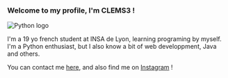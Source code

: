 ### Welcome to my profile, I'm CLEMS3 !

![Python logo](https://www.python.org/static/img/python-logo.png)

I'm a 19 yo french student at INSA de Lyon, learning programing by myself.
I'm a Python enthusiast, but I also know a bit of web developpment, Java and others.

You can contact me [here](mailto:fromaggipizza@gmail.com), and also find me on [Instagram](https://www.instagram.com/clement_crd_/) !
<!--
**CLEMS3/CLEMS3** is a ✨ _special_ ✨ repository because its `README.md` (this file) appears on your GitHub profile.

Here are some ideas to get you started:

- 🔭 I’m currently working on ...
- 🌱 I’m currently learning ...
- 👯 I’m looking to collaborate on ...
- 🤔 I’m looking for help with ...
- 💬 Ask me about ...
- 📫 How to reach me: ...
- 😄 Pronouns: ...
- ⚡ Fun fact: ...
-->
